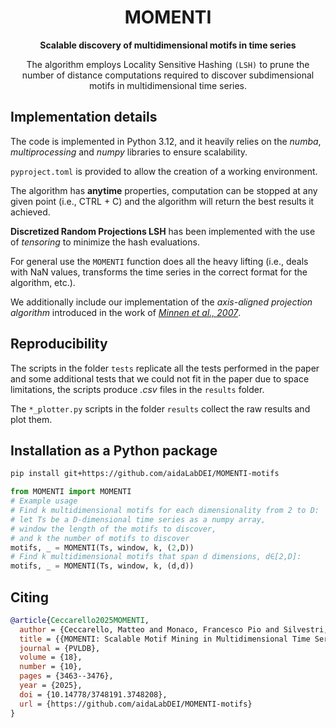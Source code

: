 # <div align = "center"> MOMENTI </div>
<div align = "center"> <strong>Scalable discovery of multidimensional motifs in time series</strong>

The algorithm employs Locality Sensitive Hashing `(LSH)` to prune the number of distance computations required to discover subdimensional motifs in multidimensional time series. </div>

## Implementation details
The code is implemented in Python 3.12, and it heavily relies on the 
*numba*, *multiprocessing* and *numpy* libraries to ensure scalability.

`pyproject.toml` is provided to allow the creation of a working environment.

The algorithm has **anytime** properties, computation can be stopped at any given point (i.e., CTRL + C) and the algorithm will return the best results it achieved.

**Discretized Random Projections LSH** has been implemented with the use of *tensoring* to minimize the hash evaluations.

For general use the `MOMENTI` function does all the heavy lifting (i.e., deals with NaN values, transforms the time series in the correct format for the algorithm, etc.).

We additionally include our implementation of the  *axis-aligned projection algorithm* introduced in the work of *[Minnen et al., 2007](https://faculty.cc.gatech.edu/~isbell/papers/minnen-icdm2007.pdf)*.

## Reproducibility
The scripts in the folder `tests` replicate all the tests performed in the paper and some additional tests that we could
not fit in the paper due to space limitations, the scripts produce *.csv* files in the `results` folder.

The `*_plotter.py` scripts in the folder `results` collect the raw results and plot them.


## Installation as a Python package

```bash
pip install git+https://github.com/aidaLabDEI/MOMENTI-motifs
```
```python
from MOMENTI import MOMENTI
# Example usage
# Find k multidimensional motifs for each dimensionality from 2 to D:
# let Ts be a D-dimensional time series as a numpy array,
# window the length of the motifs to discover,
# and k the number of motifs to discover
motifs, _ = MOMENTI(Ts, window, k, (2,D))
# Find k multidimensional motifs that span d dimensions, d∈[2,D]:
motifs, _ = MOMENTI(Ts, window, k, (d,d))
```

## Citing
```bibtex
@article{Ceccarello2025MOMENTI,
  author = {Ceccarello, Matteo and Monaco, Francesco Pio and Silvestri, Francesco},
  title = {{MOMENTI: Scalable Motif Mining in Multidimensional Time Series}},
  journal = {PVLDB},
  volume = {18},
  number = {10},
  pages = {3463--3476},
  year = {2025},
  doi = {10.14778/3748191.3748208},
  url = {https://github.com/aidaLabDEI/MOMENTI-motifs}
}
```

